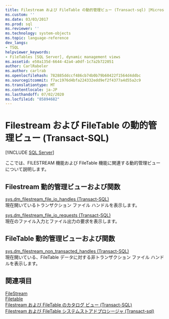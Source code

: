```yaml
---
title: Filestream および FileTable の動的管理ビュー (Transact-sql) |Microsoft Docs
ms.custom: ''
ms.date: 03/03/2017
ms.prod: sql
ms.reviewer: ''
ms.technology: system-objects
ms.topic: language-reference
dev_langs:
- TSQL
helpviewer_keywords:
- FileTables [SQL Server], dynamic management views
ms.assetid: e50a135d-6644-42a4-a0df-1c7a2b722051
author: CarlRabeler
ms.author: carlrab
ms.openlocfilehash: 782885ddccf486cb74b0b79b60422f1564d4ddbc
ms.sourcegitcommit: f7ac1976d4bfa224332edd9ef2f4377a4d55a2c9
ms.translationtype: MT
ms.contentlocale: ja-JP
ms.lasthandoff: 07/02/2020
ms.locfileid: "85894682"
---
```

# <a name="filestream-and-filetable-dynamic-management-views-transact-sql"></a>Filestream および FileTable の動的管理ビュー (Transact-SQL)
[!INCLUDE [SQL Server](../../includes/applies-to-version/sqlserver.md)]

  ここでは、FILESTREAM 機能および FileTable 機能に関連する動的管理ビューについて説明します。  
  
## <a name="filestream-dynamic-management-views-and-functions"></a>Filestream 動的管理ビューおよび関数  
 [sys.dm_filestream_file_io_handles &#40;Transact-SQL&#41;](../../relational-databases/system-dynamic-management-views/sys-dm-filestream-file-io-handles-transact-sql.md)  
 現在開いているトランザクション ファイル ハンドルを表示します。  
  
 [sys.dm_filestream_file_io_requests &#40;Transact-SQL&#41;](../../relational-databases/system-dynamic-management-views/sys-dm-filestream-file-io-requests-transact-sql.md)  
 現在のファイル入力とファイル出力の要求を表示します。  
  
## <a name="filetable-dynamic-management-views-and-functions"></a>FileTable 動的管理ビューおよび関数  
 [sys.dm_filestream_non_transacted_handles &#40;Transact-SQL&#41;](../../relational-databases/system-dynamic-management-views/sys-dm-filestream-non-transacted-handles-transact-sql.md)  
 現在開いている、FileTable データに対する非トランザクション ファイル ハンドルを表示します。  

## <a name="see-also"></a>関連項目
[FileStream](../../relational-databases/blob/filestream-sql-server.md)
<br>[Filetable](../../relational-databases/blob/filetables-sql-server.md)
<br>[Filestream および FileTable のカタログ ビュー (Transact-SQL)](../system-catalog-views/filestream-and-filetable-catalog-views-transact-sql.md)
<br>[Filestream および FileTable システムストアドプロシージャ (Transact-sql)](../system-stored-procedures/filestream-and-filetable-system-stored-procedures.md)
  

